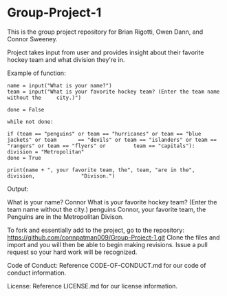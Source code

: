 # Group-Project-1

This is the group project repository for Brian Rigotti, Owen Dann, and Connor Sweeney.

Project takes input from user and provides insight about their favorite hockey team and what division they're in.

Example of function:

    name = input("What is your name?")
    team = input("What is your favorite hockey team? (Enter the team name without the     city.)")
    
    done = False

    while not done:

    if (team == "penguins" or team == "hurricanes" or team == "blue jackets" or team       == "devils" or team == "islanders" or team == "rangers" or team == "flyers" or         team == "capitals"):
    division = "Metropolitan"
    done = True
    
    print(name + ", your favorite team, the", team, "are in the", division,               "Divison.")
    
Output:

What is your name? Connor
What is your favorite hockey team? (Enter the team name without the city.) penguins
Connor, your favorite team, the Penguins are in the Metropolitan Divison.



To fork and essentially add to the project, go to the repository:
https://github.com/connpatman009/Group-Project-1.git
Clone the files and import and you will then be able to begin making revisions.
Issue a pull request so your hard work will be recognized.

Code of Conduct:
Reference CODE-OF-CONDUCT.md for our code of conduct information.

License:
Reference LICENSE.md for our license information.




